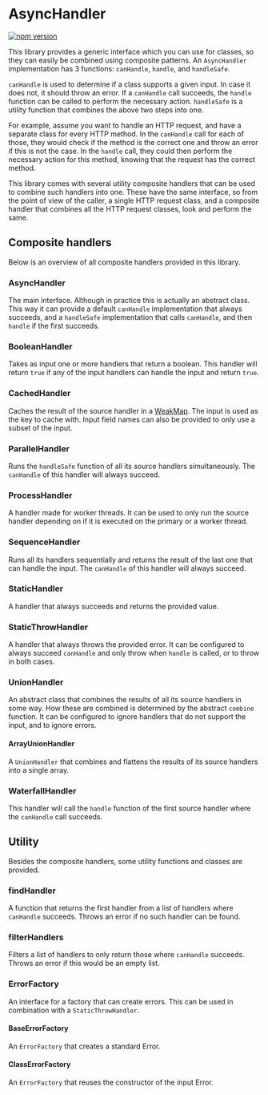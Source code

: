 # AsyncHandler

[![npm version](https://badge.fury.io/js/asynchronous-handlers.svg)](https://www.npmjs.com/package/asynchronous-handlers)

This library provides a generic interface which you can use for classes,
so they can easily be combined using composite patterns.
An `AsyncHandler` implementation has 3 functions: `canHandle`, `handle`, and `handleSafe`.

`canHandle` is used to determine if a class supports a given input.
In case it does not, it should throw an error.
If a `canHandle` call succeeds, the `handle` function can be called to perform the necessary action.
`handleSafe` is a utility function that combines the above two steps into one.

For example, assume you want to handle an HTTP request,
and have a separate class for every HTTP method.
In the `canHandle` call for each of those,
they would check if the method is the correct one and throw an error if this is not the case.
In the `handle` call, they could then perform the necessary action for this method,
knowing that the request has the correct method.

This library comes with several utility composite handlers that can be used to combine such handlers into one.
These have the same interface, so from the point of view of the caller,
a single HTTP request class, and a composite handler that combines all the HTTP request classes,
look and perform the same.

## Composite handlers

Below is an overview of all composite handlers provided in this library.

### AsyncHandler

The main interface. Although in practice this is actually an abstract class.
This way it can provide a default `canHandle` implementation that always succeeds,
and a `handleSafe` implementation that calls `canHandle`, and then `handle` if the first succeeds.

### BooleanHandler

Takes as input one or more handlers that return a boolean.
This handler will return `true` if any of the input handlers can handle the input and return `true`.

### CachedHandler

Caches the result of the source handler in a [WeakMap](https://developer.mozilla.org/en-US/docs/Web/JavaScript/Reference/Global_Objects/WeakMap).
The input is used as the key to cache with.
Input field names can also be provided to only use a subset of the input.

### ParallelHandler

Runs the `handleSafe` function of all its source handlers simultaneously.
The `canHandle` of this handler will always succeed.

### ProcessHandler

A handler made for worker threads.
It can be used to only run the source handler depending on if it is executed on the primary or a worker thread.

### SequenceHandler

Runs all its handlers sequentially and returns the result of the last one that can handle the input.
The `canHandle` of this handler will always succeed.

### StaticHandler

A handler that always succeeds and returns the provided value.

### StaticThrowHandler

A handler that always throws the provided error.
It can be configured to always succeed `canHandle` and only throw when `handle` is called,
or to throw in both cases.

### UnionHandler

An abstract class that combines the results of all its source handlers in some way.
How these are combined is determined by the abstract `combine` function.
It can be configured to ignore handlers that do not support the input,
and to ignore errors.

#### ArrayUnionHandler

A `UnionHandler` that combines and flattens the results of its source handlers into a single array.

### WaterfallHandler

This handler will call the `handle` function of the first source handler where the `canHandle` call succeeds.

## Utility

Besides the composite handlers, some utility functions and classes are provided.

### findHandler

A function that returns the first handler from a list of handlers where `canHandle` succeeds.
Throws an error if no such handler can be found.

### filterHandlers

Filters a list of handlers to only return those where `canHandle` succeeds.
Throws an error if this would be an empty list.

### ErrorFactory

An interface for a factory that can create errors.
This can be used in combination with a `StaticThrowHandler`.

#### BaseErrorFactory

An `ErrorFactory` that creates a standard Error.

#### ClassErrorFactory

An `ErrorFactory` that reuses the constructor of the input Error.

